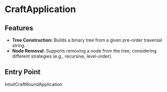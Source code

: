 # CraftApplication

## Features

- **Tree Construction:** Builds a binary tree from a given pre-order traversal string.
- **Node Removal:** Supports removing a node from the tree, considering different strategies (e.g., recursive, level-order).

## Entry Point 
IntuitCraftRoundApplication 
